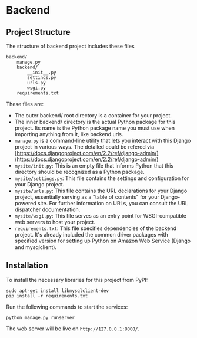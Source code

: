 # Backend

## Project Structure

The structure of backend project includes these files 

```
backend/
    manage.py
    backend/
        __init__.py
        settings.py
        urls.py
        wsgi.py
    requirements.txt
```

These files are:
- The outer backend/ root directory is a container for your project. 
- The inner backend/ directory is the actual Python package for this project. Its name is the Python package name you must use when importing anything from it, like backend.urls.
- `manage.py` is a command-line utility that lets you interact with this Django project in various ways. The detailed could be refered via [https://docs.djangoproject.com/en/2.2/ref/django-admin/](https://docs.djangoproject.com/en/2.2/ref/django-admin/)
- `mysite/init.py`: This is an empty file that informs Python that this directory should be recognized as a Python package.
- `mysite/settings.py`: This file contains the settings and configuration for your Django project. 
- `mysite/urls.py`: This file contains the URL declarations for your Django project, essentially serving as a "table of contents" for your Django-powered site. For further information on URLs, you can consult the URL dispatcher documentation.
- `mysite/wsgi.py`: This file serves as an entry point for WSGI-compatible web servers to host your project.
- `requirements.txt`: This file specifies dependencies of the backend project. It's already included the common driver packages with specified version for setting up Python on Amazon Web Service (Django and mysqlclient).

## Installation 

To install the necessary libraries for this project from PyPI:
```
sudo apt-get install libmysqlclient-dev
pip install -r requirements.txt
```

Run the following commands to start the services:
```
python manage.py runserver 
```
The web server will be live on `http://127.0.0.1:8000/`.
